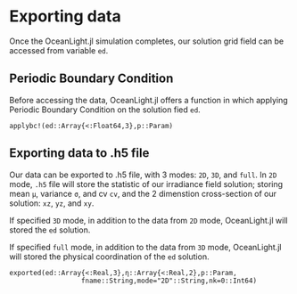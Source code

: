 # Exporting data

Once the OceanLight.jl simulation completes, our solution grid field can be accessed from variable `ed`. 

## Periodic Boundary Condition

Before accessing the data, OceanLight.jl offers a function in which applying Periodic Boundary Condition on the solution fied `ed`.

```@docs
applybc!(ed::Array{<:Float64,3},p::Param)
```

## Exporting data to .h5 file

Our data can be exported to .h5 file, with 3 modes: `2D`, `3D`, and `full`. 
In `2D` mode, `.h5` file will store the statistic of our irradiance field solution; storing mean `μ`, variance `σ`, and cv `cv`, and the 2 dimenstion cross-section of our solution: `xz`, `yz`, and `xy`. 

If specified `3D` mode, in addition to the data from `2D` mode, OceanLight.jl will stored the `ed` solution. 

If specified `full` mode, in addition to the data from `3D` mode, OceanLight.jl will stored the physical coordination of the `ed` solution. 


```@docs
exported(ed::Array{<:Real,3},η::Array{<:Real,2},p::Param,
                  fname::String,mode="2D"::String,nk=0::Int64)
```

